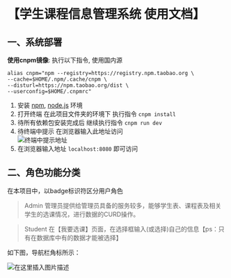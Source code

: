 # 【学生课程信息管理系统 使用文档】

## 一、系统部署

**使用cnpm镜像**: 执行以下指令, 使用国内源
```
alias cnpm="npm --registry=https://registry.npm.taobao.org \
--cache=$HOME/.npm/.cache/cnpm \
--disturl=https://npm.taobao.org/dist \
--userconfig=$HOME/.cnpmrc"
```
 1. 安装 [npm](https://www.npmjs.com/), [node.js](https://nodejs.org/zh-cn/) 环境
 2. 打开终端 在此项目文件夹的环境下 执行指令 `cnpm install`
 3. 待所有依赖包安装完成后 继续执行指令  `cnpm run dev`
 4. 待终端中提示 在浏览器输入此地址访问
<br>![终端中提示地址](https://www.platonic.xyz/usr/uploads/2019/08/3464555742.png)<br>
 5. 在浏览器输入地址 `localhost:8080` 即可访问

## 二、角色功能分类

在本项目中，以badge标识符区分用户角色
> Admin 管理员提供给管理员具备的服务较多，能够学生表、课程表及相关学生的选课情况，进行数据的CURD操作。

> Student 在【我要选课】页面，在选择框输入(或选择)自己的信息【ps：只有在数据库中有的数据才能被选择】

如下图，导航栏角标所示：

![在这里插入图片描述](https://www.platonic.xyz/usr/uploads/2019/08/12430679.png)
